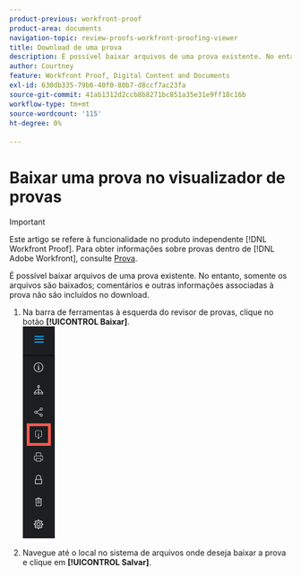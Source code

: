 ```yaml
---
product-previous: workfront-proof
product-area: documents
navigation-topic: review-proofs-workfront-proofing-viewer
title: Download de uma prova
description: É possível baixar arquivos de uma prova existente. No entanto, somente os arquivos são baixados; comentários e outras informações associadas à prova não são incluídos no download.
author: Courtney
feature: Workfront Proof, Digital Content and Documents
exl-id: 630db335-79b6-40f0-80b7-d8ccf7ac23fa
source-git-commit: 41ab1312d2ccb8b8271bc851a35e31e9ff18c16b
workflow-type: tm+mt
source-wordcount: '115'
ht-degree: 0%

---
```


# Baixar uma prova no visualizador de provas

>[!IMPORTANT]
>
>Este artigo se refere à funcionalidade no produto independente [!DNL Workfront Proof]. Para obter informações sobre provas dentro de [!DNL Adobe Workfront], consulte [Prova](../../../review-and-approve-work/proofing/proofing.md).

É possível baixar arquivos de uma prova existente. No entanto, somente os arquivos são baixados; comentários e outras informações associadas à prova não são incluídos no download.

1. Na barra de ferramentas à esquerda do revisor de provas, clique no botão **[!UICONTROL Baixar]**.\
   ![Visualizador_de_provas_botão_barra_de_ferramentas_-_Download.png](assets/proofing-viewer-toolbar-button---download.png)

1. Navegue até o local no sistema de arquivos onde deseja baixar a prova e clique em **[!UICONTROL Salvar]**.
